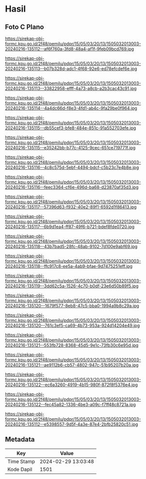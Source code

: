 # Hasil

## Foto C Plano

https://sirekap-obj-formc.kpu.go.id/2f48/pemilu/pdpr/15/05/03/20/13/1505032013003-20240216-135112--af6f760a-3fd8-48a4-af1f-9feb09bcd769.jpg

https://sirekap-obj-formc.kpu.go.id/2f48/pemilu/pdpr/15/05/03/20/13/1505032013003-20240216-135113--b07b328d-adc1-4f68-92e6-ed78efcdef6e.jpg

https://sirekap-obj-formc.kpu.go.id/2f48/pemilu/pdpr/15/05/03/20/13/1505032013003-20240216-135113--33822958-efff-4a73-a8cb-a2b3cac43c91.jpg

https://sirekap-obj-formc.kpu.go.id/2f48/pemilu/pdpr/15/05/03/20/13/1505032013003-20240216-135114--4a4dc66d-f8e3-4fd1-ab4c-9fa29be0f964.jpg

https://sirekap-obj-formc.kpu.go.id/2f48/pemilu/pdpr/15/05/03/20/13/1505032013003-20240216-135115--db55cef3-bfe8-484e-851c-91a552703efe.jpg

https://sirekap-obj-formc.kpu.go.id/2f48/pemilu/pdpr/15/05/03/20/13/1505032013003-20240216-135115--e35242bb-b77c-4125-9cec-651ce719771f.jpg

https://sirekap-obj-formc.kpu.go.id/2f48/pemilu/pdpr/15/05/03/20/13/1505032013003-20240216-135116--4c8c575d-5ebf-4494-bdcf-c5b23c7e4b8e.jpg

https://sirekap-obj-formc.kpu.go.id/2f48/pemilu/pdpr/15/05/03/20/13/1505032013003-20240216-135116--feec3364-cf6e-496d-ba68-d23870af35d3.jpg

https://sirekap-obj-formc.kpu.go.id/2f48/pemilu/pdpr/15/05/03/20/13/1505032013003-20240216-135117--57396d63-f932-40e2-89f1-6592d1f86413.jpg

https://sirekap-obj-formc.kpu.go.id/2f48/pemilu/pdpr/15/05/03/20/13/1505032013003-20240216-135117--6b9d1ea4-ff87-49f6-b721-bdef8fde0720.jpg

https://sirekap-obj-formc.kpu.go.id/2f48/pemilu/pdpr/15/05/03/20/13/1505032013003-20240216-135118--43b7bad5-28fc-48ab-9102-7d100e9abf69.jpg

https://sirekap-obj-formc.kpu.go.id/2f48/pemilu/pdpr/15/05/03/20/13/1505032013003-20240216-135118--ffc917c8-ee5a-4ab9-bfae-9d7475251eff.jpg

https://sirekap-obj-formc.kpu.go.id/2f48/pemilu/pdpr/15/05/03/20/13/1505032013003-20240216-135119--3dd62c5a-1526-4c70-b0df-23e6d50b89f5.jpg

https://sirekap-obj-formc.kpu.go.id/2f48/pemilu/pdpr/15/05/03/20/13/1505032013003-20240216-135120--1679f577-8eb8-47c5-bba0-1994a9b8c29a.jpg

https://sirekap-obj-formc.kpu.go.id/2f48/pemilu/pdpr/15/05/03/20/13/1505032013003-20240216-135120--761c3ef5-ca69-4b73-953a-924d14204e49.jpg

https://sirekap-obj-formc.kpu.go.id/2f48/pemilu/pdpr/15/05/03/20/13/1505032013003-20240216-135121--553fb728-8368-45d5-9e1c-73fb30c6e95d.jpg

https://sirekap-obj-formc.kpu.go.id/2f48/pemilu/pdpr/15/05/03/20/13/1505032013003-20240216-135121--ae9112b6-cb57-4802-947c-51b95207b20a.jpg

https://sirekap-obj-formc.kpu.go.id/2f48/pemilu/pdpr/15/05/03/20/13/1505032013003-20240216-135122--ec6a3260-4919-4b15-980f-872f8f5376e4.jpg

https://sirekap-obj-formc.kpu.go.id/2f48/pemilu/pdpr/15/05/03/20/13/1505032013003-20240216-135122--fec45a82-1336-4be3-a09c-f7ff48c8721a.jpg

https://sirekap-obj-formc.kpu.go.id/2f48/pemilu/pdpr/15/05/03/20/13/1505032013003-20240216-135112--e5398557-9d5f-4a3e-87e4-2bfb25820c51.jpg


## Metadata

| Key        | Value               |
| ---------- | ------------------- |
| Time Stamp | 2024-02-29 13:03:48 |
| Kode Dapil | 1501                |



